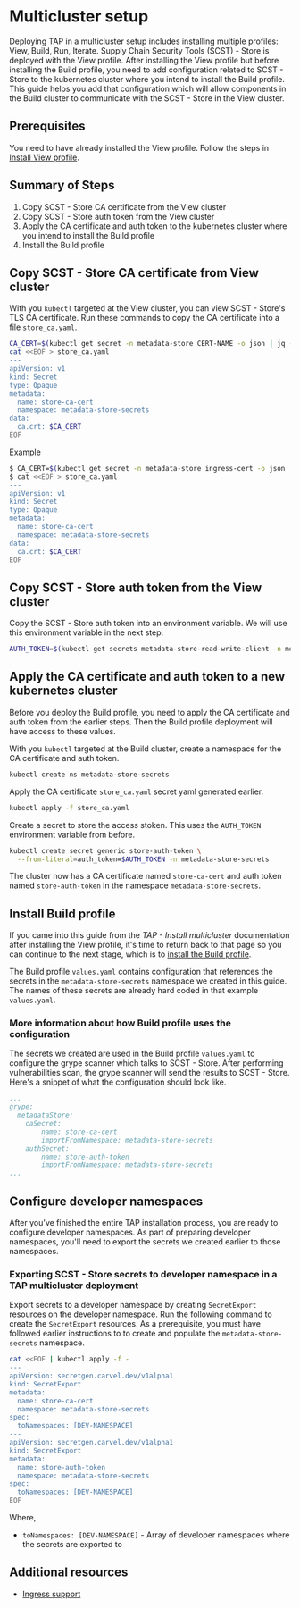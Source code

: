 # Multicluster setup

Deploying TAP in a multicluster setup includes installing multiple profiles: View, Build, Run, Iterate. Supply Chain Security Tools (SCST) - Store is deployed with the View profile. After installing the View profile but before installing the Build profile, you need to add configuration related to SCST - Store to the kubernetes cluster where you intend to install the Build profile. This guide helps you add that configuration which will allow components in the Build cluster to communicate with the SCST - Store in the View cluster.

## Prerequisites

You need to have already installed the View profile. Follow the steps in [Install View profile](../multicluster/installing-multicluster.hbs.md#install-view).


## Summary of Steps

1. Copy SCST - Store CA certificate from the View cluster
1. Copy SCST - Store auth token from the View cluster
1. Apply the CA certificate and auth token to the kubernetes cluster where you intend to install the Build profile
1. Install the Build profile

##  Copy SCST - Store CA certificate from View cluster

With you `kubectl` targeted at the View cluster, you can view SCST - Store's TLS CA certificate. Run these commands to copy the CA certificate into a file `store_ca.yaml`.

```bash
CA_CERT=$(kubectl get secret -n metadata-store CERT-NAME -o json | jq -r ".data.\"ca.crt\"")
cat <<EOF > store_ca.yaml
---
apiVersion: v1
kind: Secret
type: Opaque
metadata:
  name: store-ca-cert
  namespace: metadata-store-secrets
data:
  ca.crt: $CA_CERT
EOF
```

Example

```bash
$ CA_CERT=$(kubectl get secret -n metadata-store ingress-cert -o json | jq -r ".data.\"ca.crt\"")
$ cat <<EOF > store_ca.yaml
---
apiVersion: v1
kind: Secret
type: Opaque
metadata:
  name: store-ca-cert
  namespace: metadata-store-secrets
data:
  ca.crt: $CA_CERT
EOF
```

##  Copy SCST - Store auth token from the View cluster

Copy the SCST - Store auth token into an environment variable. We will use this environment variable in the next step.

```bash
AUTH_TOKEN=$(kubectl get secrets metadata-store-read-write-client -n metadata-store -o jsonpath="{.data.token}" | base64 -d)
```

##  Apply the CA certificate and auth token to a new kubernetes cluster

Before you deploy the Build profile, you need to apply the CA certificate and auth token from the earlier steps. Then the Build profile deployment will have access to these values.

With you `kubectl` targeted at the Build cluster, create a namespace for the CA certificate and auth token.

```bash
kubectl create ns metadata-store-secrets
```

Apply the CA certificate `store_ca.yaml` secret yaml generated earlier.

```bash
kubectl apply -f store_ca.yaml
```

Create a secret to store the access stoken. This uses the `AUTH_TOKEN` environment variable from before.

```bash
kubectl create secret generic store-auth-token \
  --from-literal=auth_token=$AUTH_TOKEN -n metadata-store-secrets
```

The cluster now has a CA certificate named  `store-ca-cert` and auth token named `store-auth-token` in the namespace `metadata-store-secrets`. 

## Install Build profile

If you came into this guide from the *TAP - Install multicluster* documentation after installing the View profile, it's time to return back to that page so you can continue to the next stage, which is to [install the Build profile](../multicluster/installing-multicluster.hbs.md#install-build).

The Build profile `values.yaml` contains configuration that references the secrets in the `metadata-store-secrets` namespace we created in this guide. The names of these secrets are already hard coded in that example `values.yaml`.

### More information about how Build profile uses the configuration

The secrets we created are used in the Build profile `values.yaml` to configure the grype scanner which talks to SCST - Store. After performing vulnerabilities scan, the grype scanner will send the results to SCST - Store. Here's a snippet of what the configuration should look like.

```yaml
...
grype:
  metadataStore:
    caSecret:
        name: store-ca-cert
        importFromNamespace: metadata-store-secrets
    authSecret:
        name: store-auth-token
        importFromNamespace: metadata-store-secrets
...
```

## Configure developer namespaces

After you've finished the entire TAP installation process, you are ready to configure developer namespaces. As part of preparing developer namespaces, you'll need to export the secrets we created earlier to those namespaces.

### Exporting SCST - Store secrets to developer namespace in a TAP multicluster deployment

Export secrets to a developer namespace by creating `SecretExport` resources on the developer namespace. Run the following command to create the `SecretExport` resources. As a prerequisite, you must have followed earlier instructions to to create and populate the `metadata-store-secrets` namespace.

```bash
cat <<EOF | kubectl apply -f -
---
apiVersion: secretgen.carvel.dev/v1alpha1
kind: SecretExport
metadata:
  name: store-ca-cert
  namespace: metadata-store-secrets
spec:
  toNamespaces: [DEV-NAMESPACE]
---
apiVersion: secretgen.carvel.dev/v1alpha1
kind: SecretExport
metadata:
  name: store-auth-token
  namespace: metadata-store-secrets
spec:
  toNamespaces: [DEV-NAMESPACE]
EOF
```

Where,

* `toNamespaces: [DEV-NAMESPACE]` - Array of developer namespaces where the secrets are exported to

## Additional resources

* [Ingress support](ingress.hbs.md)
